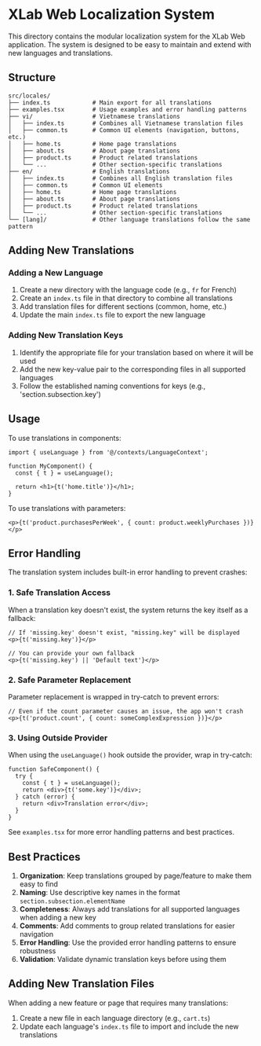 # XLab Web Localization System

This directory contains the modular localization system for the XLab Web application. The system is designed to be easy to maintain and extend with new languages and translations.

## Structure

```
src/locales/
├── index.ts            # Main export for all translations
├── examples.tsx        # Usage examples and error handling patterns
├── vi/                 # Vietnamese translations
│   ├── index.ts        # Combines all Vietnamese translation files
│   ├── common.ts       # Common UI elements (navigation, buttons, etc.)
│   ├── home.ts         # Home page translations
│   ├── about.ts        # About page translations
│   ├── product.ts      # Product related translations
│   └── ...             # Other section-specific translations
├── en/                 # English translations
│   ├── index.ts        # Combines all English translation files
│   ├── common.ts       # Common UI elements
│   ├── home.ts         # Home page translations
│   ├── about.ts        # About page translations
│   ├── product.ts      # Product related translations
│   └── ...             # Other section-specific translations
└── [lang]/             # Other language translations follow the same pattern
```

## Adding New Translations

### Adding a New Language

1. Create a new directory with the language code (e.g., `fr` for French)
2. Create an `index.ts` file in that directory to combine all translations
3. Add translation files for different sections (common, home, etc.)
4. Update the main `index.ts` file to export the new language

### Adding New Translation Keys

1. Identify the appropriate file for your translation based on where it will be used
2. Add the new key-value pair to the corresponding files in all supported languages
3. Follow the established naming conventions for keys (e.g., 'section.subsection.key')

## Usage

To use translations in components:

```tsx
import { useLanguage } from '@/contexts/LanguageContext';

function MyComponent() {
  const { t } = useLanguage();
  
  return <h1>{t('home.title')}</h1>;
}
```

To use translations with parameters:

```tsx
<p>{t('product.purchasesPerWeek', { count: product.weeklyPurchases })}</p>
```

## Error Handling

The translation system includes built-in error handling to prevent crashes:

### 1. Safe Translation Access

When a translation key doesn't exist, the system returns the key itself as a fallback:

```tsx
// If 'missing.key' doesn't exist, "missing.key" will be displayed
<p>{t('missing.key')}</p>

// You can provide your own fallback
<p>{t('missing.key') || 'Default text'}</p>
```

### 2. Safe Parameter Replacement

Parameter replacement is wrapped in try-catch to prevent errors:

```tsx
// Even if the count parameter causes an issue, the app won't crash
<p>{t('product.count', { count: someComplexExpression })}</p>
```

### 3. Using Outside Provider

When using the `useLanguage()` hook outside the provider, wrap in try-catch:

```tsx
function SafeComponent() {
  try {
    const { t } = useLanguage();
    return <div>{t('some.key')}</div>;
  } catch (error) {
    return <div>Translation error</div>;
  }
}
```

See `examples.tsx` for more error handling patterns and best practices.

## Best Practices

1. **Organization**: Keep translations grouped by page/feature to make them easy to find
2. **Naming**: Use descriptive key names in the format `section.subsection.elementName`
3. **Completeness**: Always add translations for all supported languages when adding a new key
4. **Comments**: Add comments to group related translations for easier navigation
5. **Error Handling**: Use the provided error handling patterns to ensure robustness
6. **Validation**: Validate dynamic translation keys before using them

## Adding New Translation Files

When adding a new feature or page that requires many translations:

1. Create a new file in each language directory (e.g., `cart.ts`)
2. Update each language's `index.ts` file to import and include the new translations
